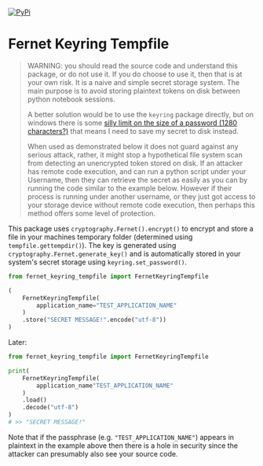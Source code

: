 [![PyPi](https://github.com/thehappycheese/fernet_keyring_tempfile/actions/workflows/publish_to_pypi.yml/badge.svg)](https://github.com/thehappycheese/fernet_keyring_tempfile/actions/workflows/publish_to_pypi.yml)

# Fernet Keyring Tempfile

> WARNING: you should read the source code and understand this package, or do
> not use it. If you do choose to use it, then that is at your own risk. It is a
> naive and simple secret storage system. The main purpose is to avoid storing
> plaintext tokens on disk between python notebook sessions.
>
> A better solution would be to use the `keyring` package directly, but on
> windows there is some
> [silly limit on the size of a password (1280 characters?)](https://github.com/jaraco/keyring/issues/355)
> that means I need to save my secret to disk instead.
>
> When used as demonstrated below it does not guard against any serious attack,
> rather, it might stop a hypothetical file system scan from detecting an
> unencrypted token stored on disk. If an attacker has remote code execution,
> and can run a python script under your Username, then they can retrieve the
> secret as easily as you can by running the code similar to the example below.
> However if their process is running under another username, or they just got
> access to your storage device without remote code execution, then perhaps this
> method offers some level of protection.

This package uses `cryptography.Fernet().encrypt()` to encrypt and store a file
in your machines temporary folder (determined using `tempfile.gettempdir()`).
The key is generated using `cryptography.Fernet.generate_key()` and is
automatically stored in your system's secret storage using
`keyring.set_password()`.

```python
from fernet_keyring_tempfile import FernetKeyringTempfile

(
    FernetKeyringTempfile(
        application_name="TEST_APPLICATION_NAME"
    )
    .store("SECRET MESSAGE!".encode("utf-8"))
)
```

Later:
```python
from fernet_keyring_tempfile import FernetKeyringTempfile

print(
    FernetKeyringTempfile(
        application_name"TEST_APPLICATION_NAME"
    )
    .load()
    .decode("utf-8")
)
# >> "SECRET MESSAGE!"
```

Note that if the passphrase (e.g. `"TEST_APPLICATION_NAME"`) appears in
plaintext in the example above then there is a hole in security since the
attacker can presumably also see your source code.
